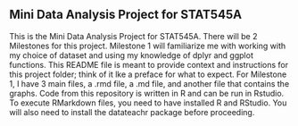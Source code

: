 ## Mini Data Analysis Project for STAT545A
This is the Mini Data Analysis Project for STAT545A. There will be 2 Milestones for this project. Milestone 1 will familiarize me with working with my choice of dataset and using my knowledge of dplyr and ggplot functions. This README file is meant to provide context and instructions for this project folder; think of it lke a preface for what to expect. For Milestone 1, I have 3 main files, a .rmd file, a .md file, and another file that contains the graphs. Code from this repository is written in R and can be run in Rstudio. To execute RMarkdown files, you need to have installed R and RStudio. You will also need to install the datateachr package before proceeding.